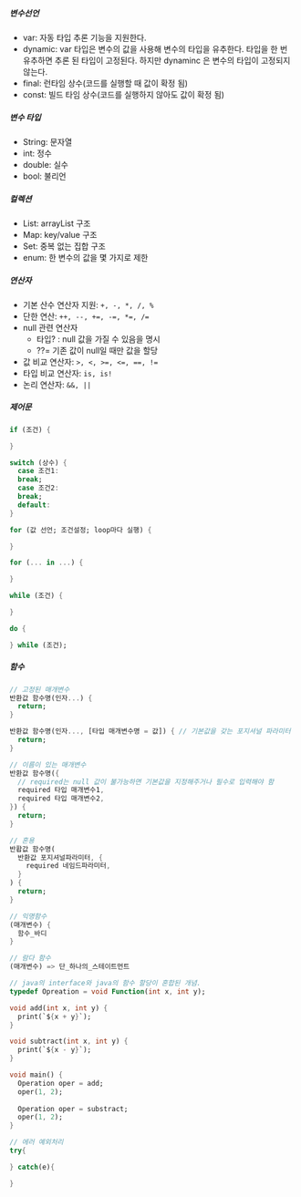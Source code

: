 
##### 변수선언
* var: 자동 타입 추론 기능을 지원한다.
* dynamic: var 타입은 변수의 값을 사용해 변수의 타입을 유추한다. 타입을 한 번 유추하면 추론 된 타입이 고정된다. 하지만 dynaminc 은 변수의 타입이 고정되지 않는다.
* final: 런타임 상수(코드를 실행할 때 값이 확정 됨)
* const: 빌드 타임 상수(코드를 실행하지 않아도 값이 확정 됨)

##### 변수 타입
* String: 문자열
* int: 정수
* double: 실수
* bool: 불리언

##### 컬렉션
* List: arrayList 구조
* Map: key/value 구조
* Set: 중복 없는 집합 구조
* enum: 한 변수의 값을 몇 가지로 제한

##### 연산자
* 기본 산수 연산자 지원: `+, -, *, /, %`
* 단한 연산: `++, --, +=, -=, *=, /=`
* null 관련 연산자
	* 타입? : null 값을 가질 수 있음을 명시
	* ??= 기존 값이 null일 때만 값을 할당
* 값 비교 연산자: `>, <, >=, <=, ==, !=`
* 타입 비교 연산자: `is, is!`
* 논리 연산자: `&&, ||`

##### 제어문
```dart
if (조건) {

}

switch (상수) {
  case 조건1:
  break; 
  case 조건2:
  break; 
  default:
}

for (값 선언; 조건설정; loop마다 실행) {

}

for (... in ...) {

}

while (조건) {

}

do {

} while (조건);
```

##### 함수
```dart
// 고정된 매개변수
반환값 함수명(인자...) {
  return;
}

반환값 함수명(인자..., [타입 매개변수명 = 값]) { // 기본값을 갖는 포지셔널 파라미터
  return;
}

// 이름이 있는 매개변수
반환값 함수명({
  // required는 null 값이 불가능하면 기본값을 지정해주거나 필수로 입력해야 함
  required 타입 매개변수1, 
  required 타입 매개변수2,
}) {
  return;
}

// 혼용
반홥값 함수명(
  반환값 포지셔널파라미터, {
    required 네임드파라미터,
  }
) {
  return;
}

// 익명함수
(매개변수) {
  함수_바디
}

// 람다 함수
(매개변수) => 단_하나의_스테이트먼트

// java의 interface와 java의 함수 할당이 혼합된 개념.
typedef Opreation = void Function(int x, int y);

void add(int x, int y) {
  print(`${x + y}`);
}

void subtract(int x, int y) {
  print(`${x - y}`);
}

void main() {
  Operation oper = add;
  oper(1, 2);
  
  Operation oper = substract;
  oper(1, 2);
}

// 에러 예외처리
try{

} catch(e){

}
```
